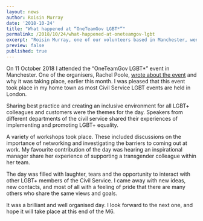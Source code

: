 ```yaml
---
layout: news
author: Roisin Murray
date: '2018-10-24'
title: "What happened at “OneTeamGov LGBT*”"
permalink: /2018/10/24/what-happened-at-oneteamgov-lgbt
excerpt: "Roisin Murray, one of our volunteers based in Manchester, went to the OneTeamGov LGBT* event this month. In this post, Roisin shares her thoughts from the day."
preview: false
published: true
---
```


On 11 October 2018 I attended the “OneTeamGov LGBT*” event in Manchester. One of the organisers, Rachel Poole, [wrote about the event](https://www.civilservice.lgbt/2018/10/04/one-team-gov-lgbt-conference) and why it was taking place, earlier this month. I was pleased that this event took place in my home town as most Civil Service LGBT events are held in London.

Sharing best practice and creating an inclusive environment for all LGBT+ colleagues and customers were the themes for the day. Speakers from different departments of the civil service shared their experiences of implementing and promoting LGBT+ equality.

A variety of workshops took place. These included discussions on the importance of networking and investigating the barriers to coming out at work. My favourite contribution of the day was hearing an inspirational manager share her experience of supporting a transgender colleague within her team.

The day was filled with laughter, tears and the opportunity to interact with other LGBT+ members of the Civil Service. I came away with new ideas, new contacts, and most of all with a feeling of pride that there are many others who share the same views and goals.

It was a brilliant and well organised day.  I look forward to the next one, and hope it will take place at this end of the M6.